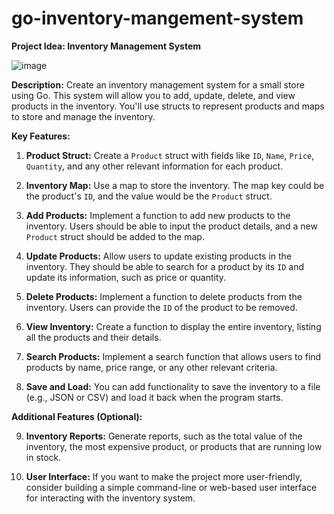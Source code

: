 # go-inventory-mangement-system

**Project Idea: Inventory Management System**

![image](https://github.com/JustJordanT/go-inventory-mangement-system/assets/38886930/8af4f3ef-c2e4-4cae-85fc-decaac5a7cdf)


**Description:**
Create an inventory management system for a small store using Go. This system will allow you to add, update, delete, and view products in the inventory. You'll use structs to represent products and maps to store and manage the inventory.

**Key Features:**

1. **Product Struct:** Create a `Product` struct with fields like `ID`, `Name`, `Price`, `Quantity`, and any other relevant information for each product.

2. **Inventory Map:** Use a map to store the inventory. The map key could be the product's `ID`, and the value would be the `Product` struct.

3. **Add Products:** Implement a function to add new products to the inventory. Users should be able to input the product details, and a new `Product` struct should be added to the map.

4. **Update Products:** Allow users to update existing products in the inventory. They should be able to search for a product by its `ID` and update its information, such as price or quantity.

5. **Delete Products:** Implement a function to delete products from the inventory. Users can provide the `ID` of the product to be removed.

6. **View Inventory:** Create a function to display the entire inventory, listing all the products and their details.

7. **Search Products:** Implement a search function that allows users to find products by name, price range, or any other relevant criteria.

8. **Save and Load:** You can add functionality to save the inventory to a file (e.g., JSON or CSV) and load it back when the program starts.

**Additional Features (Optional):**

9. **Inventory Reports:** Generate reports, such as the total value of the inventory, the most expensive product, or products that are running low in stock.

10. **User Interface:** If you want to make the project more user-friendly, consider building a simple command-line or web-based user interface for interacting with the inventory system.
